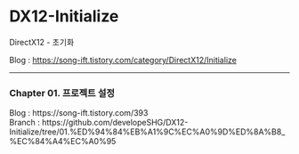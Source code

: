 # DX12-Initialize
DirectX12 - 초기화

Blog : https://song-ift.tistory.com/category/DirectX12/Initialize

<hr size="5">

<h3>Chapter 01. 프로젝트 설정</h3>
Blog : https://song-ift.tistory.com/393
<br>Branch : https://github.com/developeSHG/DX12-Initialize/tree/01.%ED%94%84%EB%A1%9C%EC%A0%9D%ED%8A%B8_%EC%84%A4%EC%A0%95
